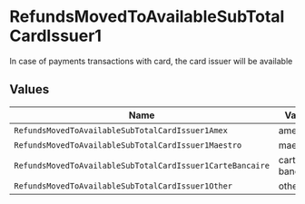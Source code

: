# RefundsMovedToAvailableSubTotalCardIssuer1

In case of payments transactions with card, the card issuer will be available


## Values

| Name                                                      | Value                                                     |
| --------------------------------------------------------- | --------------------------------------------------------- |
| `RefundsMovedToAvailableSubTotalCardIssuer1Amex`          | amex                                                      |
| `RefundsMovedToAvailableSubTotalCardIssuer1Maestro`       | maestro                                                   |
| `RefundsMovedToAvailableSubTotalCardIssuer1CarteBancaire` | carte-bancaire                                            |
| `RefundsMovedToAvailableSubTotalCardIssuer1Other`         | other                                                     |